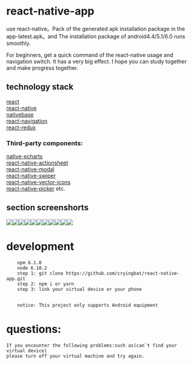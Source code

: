 # react-native-app

use react-native。Pack of the generated apk installation   package in the app-latest.apk。and The installation package of android4.4/5.1/6.0 runs smoothly.  

For beginners, get a quick command of the react-native usage and navigation switch. It has a very big effect. I hope you can study together and make progress together.
## technology stack

[react](https://github.com/facebook/react)  
[react-native](https://github.com/facebook/react-native)  
[nativebase](https://github.com/GeekyAnts/NativeBase)  
[react-navigation](https://github.com/react-navigation/react-navigation)  
[react-redux](https://github.com/reduxjs/react-redux)  

 ### Third-party components:  

  [native-echarts](https://github.com/somonus/react-native-echarts)  
  [react-native-actionsheet](https://github.com/beefe/react-native-actionsheet)  
  [react-native-modal](https://github.com/react-native-community/react-native-modal)  
  [react-native-swiper](https://github.com/leecade/react-native-swiper)  
  [react-native-vector-icons](https://github.com/oblador/react-native-vector-icons)  
  [react-native-picker](https://github.com/beefe/react-native-picker)  etc.

  ## section screenshorts

![](https://github.com/cryingbat/react-native-app/raw/master/screenshorts/Screenshot_1528869036.png)![](https://github.com/cryingbat/react-native-app/raw/master/screenshorts/Screenshot_1528869041.png)![](https://github.com/cryingbat/react-native-app/raw/master/screenshorts/Screenshot_1528869045.png)![](https://github.com/cryingbat/react-native-app/raw/master/screenshorts/Screenshot_1528868822.png)![](https://github.com/cryingbat/react-native-app/raw/master/screenshorts/Screenshot_1528868898.png)![](https://github.com/cryingbat/react-native-app/raw/master/screenshorts/Screenshot_1528868918.png)![](https://github.com/cryingbat/react-native-app/raw/master/screenshorts/Screenshot_1528868953.png)![](https://github.com/cryingbat/react-native-app/raw/master/screenshorts/Screenshot_1528868959.png)![](https://github.com/cryingbat/react-native-app/raw/master/screenshorts/Screenshot_1528868969.png)![](https://github.com/cryingbat/react-native-app/raw/master/screenshorts/Screenshot_1528868732.png)![](https://github.com/cryingbat/react-native-app/raw/master/screenshorts/Screenshot_1528869000.png)

# development

```
    npm 6.1.0  
    node 6.10.2
    step 1: git clone https://github.com/cryingbat/react-native-app.git
    step 2: npm i or yarn  
    step 3: link your virtual device or your phone  


    notice: This project only supports Android equipment  

```

# questions:

    If you encounter the following problems:such as(can`t find your virtual device)
    please turn off your virtual machine and try again. 
